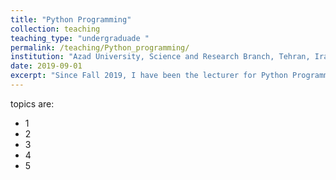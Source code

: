```yaml
---
title: "Python Programming"
collection: teaching
teaching_type: "undergraduade "
permalink: /teaching/Python_programming/ 
institution: "Azad University, Science and Research Branch, Tehran, Iran"
date: 2019-09-01
excerpt: "Since Fall 2019, I have been the lecturer for Python Programming at the university ."
---
```

topics are:
* 1
* 2
* 3
* 4
* 5
